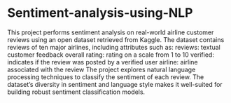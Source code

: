 # Sentiment-analysis-using-NLP
This project performs sentiment analysis on real-world airline customer reviews using an open dataset retrieved from Kaggle. The dataset contains reviews of ten major airlines, including attributes such as:
reviews: textual customer feedback
overall rating: rating on a scale from 1 to 10 
verified: indicates if the review was posted by a verified user
airline: airline associated with the review
The project explores natural language processing techniques to classify the sentiment of each review. The dataset’s diversity in sentiment and language style makes it well-suited for building robust sentiment classification models.

